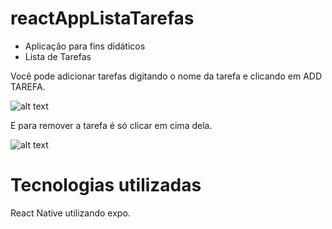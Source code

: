 # reactAppListaTarefas
 * Aplicação para fins didáticos
 * Lista de Tarefas 

Você pode adicionar tarefas digitando o nome da tarefa e clicando em ADD TAREFA.

![alt text](https://i.ibb.co/Gkhg3tV/Screenshot-20200605-011348.png)

E para remover a tarefa é só clicar em cima dela.

![alt text](https://i.ibb.co/0h5kM2M/Screenshot-20200605-011337.png)

# Tecnologias utilizadas
React Native utilizando expo.
